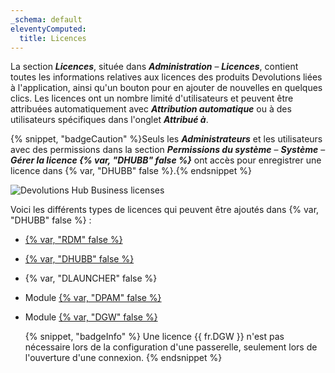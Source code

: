 ```yaml
---
_schema: default
eleventyComputed:
  title: Licences
---
```

La section ***Licences***, située dans ***Administration*** – ***Licences***, contient toutes les informations relatives aux licences des produits Devolutions liées à l'application, ainsi qu'un bouton pour en ajouter de nouvelles en quelques clics. Les licences ont un nombre limité d'utilisateurs et peuvent être attribuées automatiquement avec ***Attribution automatique*** ou à des utilisateurs spécifiques dans l'onglet ***Attribué à***.

{% snippet, "badgeCaution" %}Seuls les ***Administrateurs*** et les utilisateurs avec des permissions dans la section ***Permissions du système*** – ***Système*** – ***Gérer la licence {% var, "DHUBB" false %}*** ont accès pour enregistrer une licence dans {% var, "DHUBB" false %}.{% endsnippet %}

![Devolutions Hub Business licenses](https://cdnweb.devolutions.net/docs/HUBB4011_2024_2.png "Licences Devolutions Hub Business")

Voici les différents types de licences qui peuvent être ajoutés dans {% var, "DHUBB" false %} :

* [{% var, "RDM" false %}](https://docs.devolutions.net/rdm/overview/what-is-rdm/)
* [{% var, "DHUBB" false %}](https://docs.devolutions.net/hub/overview/what-is-hub/)
* {% var, "DLAUNCHER" false %}
* Module [{% var, "DPAM" false %}](https://docs.devolutions.net/pam/overview/what-is-pam/)
* Module [{% var, "DGW" false %}](https://docs.devolutions.net/dgw/overview/what-is-dgw/)

  {% snippet, "badgeInfo" %}
  Une licence {{ fr.DGW }} n'est pas nécessaire lors de la configuration d'une passerelle, seulement lors de l'ouverture d'une connexion.
  {% endsnippet %}
